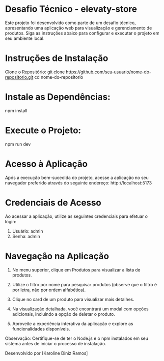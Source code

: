 # Desafio Técnico - elevaty-store

Este projeto foi desenvolvido como parte de um desafio técnico, apresentando uma aplicação web para visualização e gerenciamento de produtos. Siga as instruções abaixo para configurar e executar o projeto em seu ambiente local.

# Instruções de Instalação

Clone o Repositório:
git clone https://github.com/seu-usuario/nome-do-repositorio.git
cd nome-do-repositorio

# Instale as Dependências:
npm install

# Execute o Projeto:
npm run dev

# Acesso à Aplicação
Após a execução bem-sucedida do projeto, acesse a aplicação no seu navegador preferido através do seguinte endereço: http://localhost:5173

# Credenciais de Acesso
Ao acessar a aplicação, utilize as seguintes credenciais para efetuar o login:

1. Usuário: admin
2. Senha: admin

# Navegação na Aplicação
1. No menu superior, clique em Produtos para visualizar a lista de produtos.

2. Utilize o filtro por nome para pesquisar produtos (observe que o filtro é por letra, não por ordem alfabética).

3. Clique no card de um produto para visualizar mais detalhes.

4. Na visualização detalhada, você encontrará um modal com opções adicionais, incluindo a opção de deletar o produto.

5. Aproveite a experiência interativa da aplicação e explore as funcionalidades disponíveis.

Observação: Certifique-se de ter o Node.js e o npm instalados em seu sistema antes de iniciar o processo de instalação.


Desenvolvido por [Karoline Diniz Ramos]
